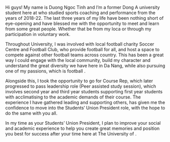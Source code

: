 Hi guys! My name is Duong Ngoc Tinh and I’m a former Dong A university student here at  who studied sports coaching and performance from the years of 2018-22. The last three years of my life have been nothing short of eye-opening and have blessed me with the opportunity to meet and learn from some great people. Whether that be from my loca or through my participation in voluntary work.

Throughout University, I was involved with local football charity Soccer Centre and Football Club, who provide football for all, and host a space to compete against other football teams across country. This has been a great way I could engage with the local community, build my character and understand the great diversity we have here in Da Nang, while also pursuing one of my passions, which is football .

Alongside this, I took the opportunity to go for Course Rep, which later progressed to pass leadership role (Peer assisted study session), which involves second year and third year students supporting first year students with acclimatising to the academic demands of their course. The experience I have gathered leading and supporting others, has given me the confidence to move into the Students’ Union President role, with the hope to do the same with you all.

In my time as your Students’ Union President, I plan to improve your social and academic experience to help you create great memories and position you best for success after your time here at The University of .
